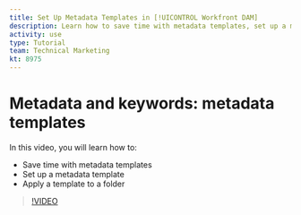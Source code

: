 ```yaml
---
title: Set Up Metadata Templates in [!UICONTROL Workfront DAM]
description: Learn how to save time with metadata templates, set up a metadata template, and apply a template to a folder in [!UICONTROL Workfront DAM].
activity: use
type: Tutorial
team: Technical Marketing
kt: 8975
---
```

# Metadata and keywords: metadata templates

In this video, you will learn how to:

* Save time with metadata templates
* Set up a metadata template
* Apply a template to a folder

>[!VIDEO](https://video.tv.adobe.com/v/335238/?quality=12)
